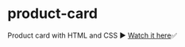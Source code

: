 # product-card
Product card with HTML and CSS ▶️
<a href="https://itsozod.github.io/product-card/">Watch it here</a>✅
 
